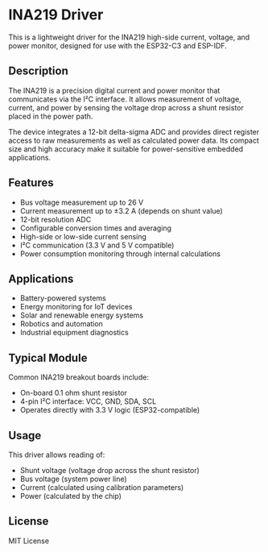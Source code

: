 # INA219 Driver

This is a lightweight driver for the INA219 high-side current, voltage, and power monitor, designed for use with the ESP32-C3 and ESP-IDF.

## Description

The INA219 is a precision digital current and power monitor that communicates via the I²C interface. It allows measurement of voltage, current, and power by sensing the voltage drop across a shunt resistor placed in the power path.

The device integrates a 12-bit delta-sigma ADC and provides direct register access to raw measurements as well as calculated power data. Its compact size and high accuracy make it suitable for power-sensitive embedded applications.

## Features

- Bus voltage measurement up to 26 V
- Current measurement up to ±3.2 A (depends on shunt value)
- 12-bit resolution ADC
- Configurable conversion times and averaging
- High-side or low-side current sensing
- I²C communication (3.3 V and 5 V compatible)
- Power consumption monitoring through internal calculations

## Applications

- Battery-powered systems
- Energy monitoring for IoT devices
- Solar and renewable energy systems
- Robotics and automation
- Industrial equipment diagnostics

## Typical Module

Common INA219 breakout boards include:
- On-board 0.1 ohm shunt resistor
- 4-pin I²C interface: VCC, GND, SDA, SCL
- Operates directly with 3.3 V logic (ESP32-compatible)

## Usage

This driver allows reading of:
- Shunt voltage (voltage drop across the shunt resistor)
- Bus voltage (system power line)
- Current (calculated using calibration parameters)
- Power (calculated by the chip)

## License

MIT License

